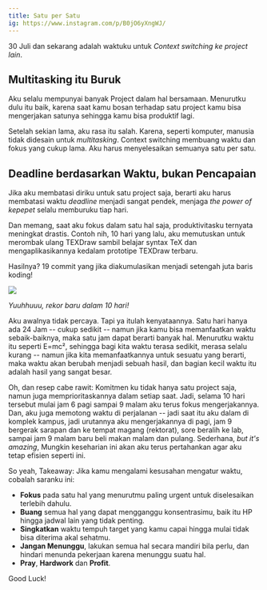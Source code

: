 ```yaml
---
title: Satu per Satu
ig: https://www.instagram.com/p/B0jO6yXngWJ/
---
```


30 Juli dan sekarang adalah waktuku untuk *Context switching ke project lain*.

## Multitasking itu Buruk

Aku selalu mempunyai banyak Project dalam hal bersamaan. Menurutku dulu itu baik, karena saat kamu bosan terhadap satu project kamu bisa mengerjakan satunya sehingga kamu bisa produktif lagi.

Setelah sekian lama, aku rasa itu salah. Karena, seperti komputer, manusia tidak didesain untuk *multitasking*. Context switching membuang waktu dan fokus yang cukup lama. Aku harus menyelesaikan semuanya satu per satu.

## Deadline berdasarkan Waktu, bukan Pencapaian

Jika aku membatasi diriku untuk satu project saja, berarti aku harus membatasi waktu *deadline* menjadi sangat pendek, menjaga *the power of kepepet* selalu memburuku tiap hari.

Dan memang, saat aku fokus dalam satu hal saja, produktivitasku ternyata meningkat drastis. Contoh nih, 10 hari yang lalu, aku memutuskan untuk merombak ulang TEXDraw sambil belajar syntax TeX dan mengaplikasikannya kedalam prototipe TEXDraw terbaru.

Hasilnya? 19 commit yang jika diakumulasikan menjadi setengah juta baris koding!

![](https://res.cloudinary.com/wellosoft/image/upload/v1564506989/blog/AWeekWithPlainTEX.png)

*Yuuhhuuu, rekor baru dalam 10 hari!*

Aku awalnya tidak percaya. Tapi ya itulah kenyataannya. Satu hari hanya ada 24 Jam -- cukup sedikit -- namun jika kamu bisa memanfaatkan waktu sebaik-baiknya, maka satu jam dapat berarti banyak hal. Menurutku waktu itu seperti E=mc², sehingga bagi kita waktu terasa sedikit, merasa selalu kurang -- namun jika kita memanfaatkannya untuk sesuatu yang berarti, maka waktu akan berubah menjadi sebuah hasil, dan bagian kecil waktu itu adalah hasil yang sangat besar.

Oh, dan resep cabe rawit: Komitmen ku tidak hanya satu project saja, namun juga memprioritaskannya dalam setiap saat. Jadi, selama 10 hari tersebut mulai jam 6 pagi sampai 9 malam aku terus fokus mengerjakannya. Dan, aku juga memotong waktu di perjalanan -- jadi saat itu aku dalam di komplek kampus, jadi urutannya aku mengerjakannya di pagi, jam 9 bergerak sarapan dan ke tempat magang (rektorat), sore beralih ke lab, sampai jam 9 malam baru beli makan malam dan pulang. Sederhana, *but it's amazing*, Mungkin keseharian ini akan aku terus pertahankan agar aku tetap efisien seperti ini.

So yeah, Takeaway: Jika kamu mengalami kesusahan mengatur waktu, cobalah saranku ini:

+ **Fokus** pada satu hal yang menurutmu paling urgent untuk diselesaikan terlebih dahulu.
+ **Buang** semua hal yang dapat mengganggu konsentrasimu, baik itu HP hingga jadwal lain yang tidak penting.
+ **Singkatkan** waktu tempuh target yang kamu capai hingga mulai tidak bisa diterima akal sehatmu.
+ **Jangan Menunggu**, lakukan semua hal secara mandiri bila perlu, dan hindari menunda pekerjaan karena menunggu suatu hal.
+ **Pray**, **Hardwork** dan **Profit**.

Good Luck!